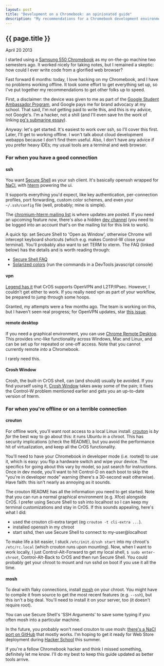 ```yaml
---
layout: post
title: "Development on a Chromebook: an opinionated guide"
description: "My recommendations for a Chromebook development environment."
---
```


{{ page.title }}
----------------

<p class="meta">April 20 2013</p>

I started using a [Samsung 550 Chromebook](http://www.google.com/intl/en/chrome/devices/chromebook-samsung-550.html) as my on-the-go machine two semesters ago.
It worked nicely for taking notes, but I remained a skeptic: how could I ever write code from a glorified web browser?

Fast forward 6 months: today, I love hacking on my Chromebook, and I have no problems working offline.
It took some effort to get everything set up, so I've put together my recommendations to get other folks up to speed.

First, a disclaimer: the device was given to me as part of the [Google Student Ambassador Program](http://www.google.com/intl/en/jobs/students/proscho/programs/uscanada/ambassador/), and Google pays me for brand advocacy at my school.
That said, I'm *not* getting paid to write this, and this is my advice, not Google's.
I'm a hacker, not a shill (and I'll even save hn the work of linking [pg's submarine essay](http://www.paulgraham.com/submarine.html)).

Anyway: let's get started.
It's easiest to work over ssh, so I'll cover this first.
Later, I'll get to working offline.
I won't talk about cloud development webapps because I don't find them useful.
Also, I don't have any advice if you prefer heavy IDEs; my usual tools are a terminal and web browser.

### For when you have a good connection

#### ssh

You want [Secure Shell](https://chrome.google.com/webstore/detail/secure-shell/pnhechapfaindjhompbnflcldabbghjo) as your ssh client.
It's basically openssh wrapped for [NaCl](https://developers.google.com/native-client/), with [hterm](https://groups.google.com/a/chromium.org/group/chromium-hterm) powering the ui.

It supports everything you'd expect, like key authentication, per-connection profiles, port forwarding, custom color schemes, and even your `~/.ssh/config` file (well, probably; mine is simple).

The [chromium-hterm mailing list](http://goo.gl/RYHiK) is where updates are posted.
If you need an upcoming feature _now_, there's also a hidden [dev channel](http://goo.gl/cFZlv) (you need to be logged into an account that's on the mailing list for this link to work).

A quick tip: set Secure Shell to 'Open as Window', otherwise Chrome will intercept keyboard shortcuts (which e.g. makes Control-W close your terminal).
You'll probably also want to set TERM to xterm.
The FAQ (linked below) has the details and is worth reading through:

* [Secure Shell FAQ](http://goo.gl/3i5AJ)
* [Solarized colors](https://gist.github.com/johnbender/5018685) (run the commands in a DevTools javascript console)

#### vpn

[Legend has it](http://support.google.com/chromeos/bin/answer.py?hl=en&answer=1282338) that CrOS supports OpenVPN and L2TP/IPsec.
However, I couldn't get either to work.
If you really need vpn as part of your workflow, be prepared to jump through some hoops.

Granted, my attempts were a few months ago.
The team is working on this, but I haven't seen real progress; for OpenVPN updates, star [this issue](https://code.google.com/p/chromium/issues/detail?id=217624).

#### remote desktop

If you need a graphical environment, you can use [Chrome Remote Desktop](https://chrome.google.com/webstore/detail/chrome-remote-desktop/gbchcmhmhahfdphkhkmpfmihenigjmpp).
This provides vnc-like functionality across Windows, Mac and Linux, and can be set up for repeated or one-off access.
Note that you cannot currently remote _into_ a Chromebook.

I rarely need this.

#### Crosh Window

Crosh, the built-in CrOS shell, can (and should) usually be avoided.
If you find yourself using it, [Crosh Window](https://chrome.google.com/webstore/detail/crosh-window/nhbmpbdladcchdhkemlojfjdknjadhmh?hl=en-US) takes away some of the pain; it fixes the Control-W problem mentioned earlier and gets you an up-to-date version of hterm.

### For when you're offline or on a terrible connection

#### crouton

For offline work, you'll want root access to a local Linux install.
[crouton](https://github.com/dnschneid/crouton) is _by far_ the best way to go about this: it runs Ubuntu in a chroot.
This has security implications (check the README), but you avoid the performance hit of virtualization, and keep all the CrOS functionality.

You'll need to have your Chromebook in developer mode (i.e. rooted) to use it, which is easy: you flip a hardware switch and wipe your device.
The specifics for going about this vary by model, so just search for instructions.
Once in dev mode, you'll want to hit Control-D on each boot to skip the “you're in developer mode” warning (there's a 30-second wait otherwise).
Have faith: this isn't nearly as annoying as it sounds.

The crouton README has all the information you need to get started.
Note that you can run a normal graphical environment (e.g. Xfce) alongside CrOS.
I prefer using Secure Shell to ssh into localhost so I can keep my terminal customizations and stay in CrOS.
If this sounds appealing, here's what I did:

* used the crouton cli-extra target (eg `crouton -t cli-extra ...`). 
* installed openssh in my chroot
* start sshd, then use Secure Shell to connect to my-user@localhost

To make life a bit easier, I stuck `/etc/init.d/ssh start` into my chroot's `/etc/rc.local` (which crouton runs upon mounting).
Now, when I want to work locally, I just Control-Alt-Forward to get my local shell, `$ sudo enter-chroot`, Control-Alt-Back to CrOS and then run Secure Shell.
You could probably get your chroot to mount and run sshd on boot if you use it all the time.

#### mosh

To deal with flaky connections, install [mosh](http://mosh.mit.edu) on your chroot.
You might have to compile it from source to get the most recent features (e.g. `--ssh`), but this isn't a big deal.
You'll need to install it on your server, too (it doesn't require root).

You can use Secure Shell's 'SSH Arguments' to save some typing if you often mosh into a particular machine.

In the future, you probably won't need crouton to use mosh: [there's a NaCl port on GitHub](https://github.com/davidben/mosh-chrome) that mostly works.
I'm hoping to get it ready for Web Store deployment during [Hacker School](https://www.hackerschool.com/) this summer.


If you're a fellow Chromebook hacker and think I missed something, definitely let me know.
I'll do my best to keep this guide updated as better tools arrive.
